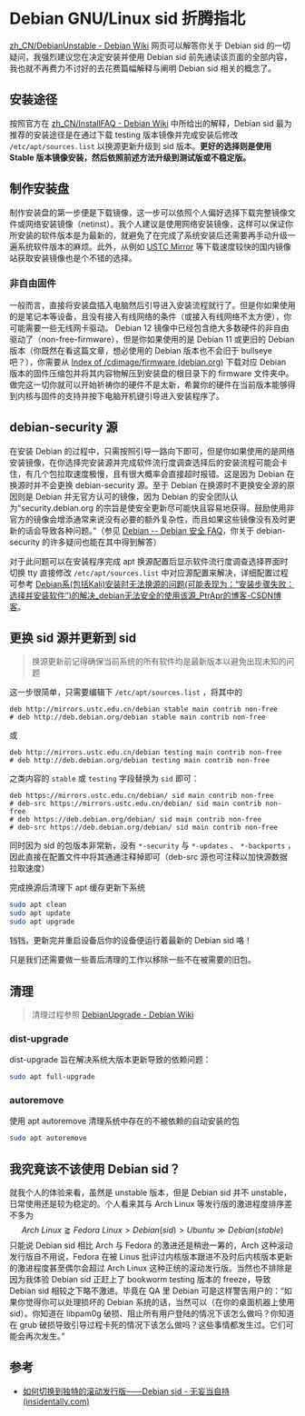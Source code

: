 # Debian GNU/Linux sid 折腾指北

[zh_CN/DebianUnstable - Debian Wiki](https://wiki.debian.org/zh_CN/DebianUnstable) 网页可以解答你关于 Debian sid 的一切疑问，我强烈建议您在决定安装并使用 Debian sid 前先通读该页面的全部内容，我也就不再费力不讨好的去花费篇幅解释与阐明 Debian sid 相关的概念了。

## 安装途径

按照官方在 [zh_CN/InstallFAQ - Debian Wiki](https://wiki.debian.org/zh_CN/InstallFAQ) 中所给出的解释，Debian sid 最为推荐的安装途径是在通过下载 testing 版本镜像并完成安装后修改 `/etc/apt/sources.list` 以换源更新升级到 sid 版本。**更好的选择则是使用 Stable 版本镜像安装，然后依照前述方法升级到测试版或不稳定版。**

## 制作安装盘

制作安装盘的第一步便是下载镜像，这一步可以依照个人偏好选择下载完整镜像文件或网络安装镜像（netinst）。我个人建议是使用网络安装镜像，这样可以保证你所安装的软件版本是为最新的，就避免了在完成了系统安装后还需要再手动升级一遍系统软件版本的麻烦。此外，从例如 [USTC Mirror](https://mirrors.ustc.edu.cn/) 等下载速度较快的国内镜像站获取安装镜像也是个不错的选择。

### 非自由固件

一般而言，直接将安装盘插入电脑然后引导进入安装流程就行了。但是你如果使用的是笔记本等设备，且没有接入有线网络的条件（或接入有线网络不太方便），你可能需要一些无线网卡驱动。 Debian 12 镜像中已经包含绝大多数硬件的非自由驱动了（non-free-firmware），但是你如果使用的是 Debian 11 或更旧的 Debian 版本（你既然在看这篇文章，想必使用的 Debian 版本也不会旧于 bullseye 吧？），你需要从 [Index of /cdimage/firmware (debian.org)](https://cdimage.debian.org/cdimage/firmware/) 下载对应 Debian 版本的固件压缩包并将其内容物解压到安装盘的根目录下的 firmware 文件夹中。做完这一切你就可以开始祈祷你的硬件不是太新，希冀你的硬件在当前版本能够得到内核与固件的支持并按下电脑开机键引导进入安装程序了。

## debian-security 源

在安装 Debian 的过程中，只需按照引导一路向下即可，但是你如果使用的是网络安装镜像，在你选择完安装源并完成软件流行度调查选择后的安装流程可能会卡住，有几个包拉取速度极慢，且有很大概率会直接超时报错。这是因为 Debian 在换源时并不会更换 debian-security 源。至于 Debian 在换源时不更换安全源的原因则是 Debian 并无官方认可的镜像，因为 Debian 的安全团队认为“security.debian.org 的宗旨是使安全更新尽可能快且容易地获得。鼓励使用非官方的镜像会增添通常来说没有必要的额外复杂性，而且如果这些镜像没有及时更新的话会导致各种问题。”（参见 [Debian -- Debian 安全 FAQ](https://www.debian.org/security/faq#mirror)，你关于 debian-security 的许多疑问也能在其中得到解答）

对于此问题可以在安装程序完成 apt 换源配置后显示软件流行度调查选择界面时切换 tty 直接修改 `/etc/apt/sources.list` 中对应源配置来解决，详细配置过程可参考 [Debian系(包括Kali)安装时无法换源的问题(可能表现为：“安装步骤失败：选择并安装软件”)的解决_debian无法安全的使用该源_PtrApr的博客-CSDN博客](https://blog.csdn.net/Liangshengabc/article/details/104981585)。

## 更换 sid 源并更新到 sid

> 换源更新前记得确保当前系统的所有软件均是最新版本以避免出现未知的问题

这一步很简单，只需要编辑下 `/etc/apt/sources.list` ，将其中的

```text
deb http://mirrors.ustc.edu.cn/debian stable main contrib non-free
# deb http://deb.debian.org/debian stable main contrib non-free
```

或

```text
deb http://mirrors.ustc.edu.cn/debian testing main contrib non-free
# deb http://deb.debian.org/debian testing main contrib non-free
```

之类内容的 `stable` 或 `testing` 字段替换为 `sid` 即可：

```text
deb https://mirrors.ustc.edu.cn/debian/ sid main contrib non-free
# deb-src https://mirrors.ustc.edu.cn/debian/ sid main contrib non-free
# deb https://deb.debian.org/debian/ sid main contrib non-free
# deb-src https://deb.debian.org/debian/ sid main contrib non-free
```

同时因为 sid 的包版本非常新，没有 `*-security` 与 `*-updates` 、 `*-backports` ，因此直接在配置文件中将其通通注释掉即可（deb-src 源也可注释以加快源数据拉取速度）

完成换源后清理下 apt 缓存更新下系统

```bash
sudo apt clean
sudo apt update
sudo apt upgrade
```

铛铛，更新完并重启设备后你的设备便运行着最新的 Debian sid 咯！

只是我们还需要做一些善后清理的工作以移除一些不在被需要的旧包。

## 清理

> 清理过程参照 [DebianUpgrade - Debian Wiki](https://wiki.debian.org/DebianUpgrade)

### dist-upgrade

dist-upgrade 旨在解决系统大版本更新导致的依赖问题：

```bash
sudo apt full-upgrade
```

### autoremove

使用 apt autoremove 清理系统中存在的不被依赖的自动安装的包

```bash
sudo apt autoremove
```

## 我究竟该不该使用 Debian sid？

就我个人的体验来看，虽然是 unstable 版本，但是 Debian sid 并不 unstable，日常使用还是较为稳定的。个人看来其与 Arch Linux 等发行版的激进程度排序差不多为
$$
Arch\ Linux \gtrapprox Fedora\ Linux > Debian(sid) > Ubuntu \gg Debian(stable)
$$
只能说 Debian sid 相比 Arch 与 Fedora 的激进还是稍逊一筹的，Arch 这种滚动发行版自不用说，Fedora 在被 Linus 批评过内核版本跟进不及时后内核版本更新的激进程度甚至偶尔会超过 Arch Linux 这种正统的滚动发行版。当然也不排除是因为我体验 Debian sid 正赶上了 bookworm testing 版本的 freeze，导致 Debian sid 相较之下略不激进。毕竟在 QA 里 Debian 可是这样警告用户的：“如果你觉得你可以处理损坏的 Debian 系统的话，当然可以（在你的桌面机器上使用 sid）。你知道在 libpam0g 破损、阻止所有用户登陆的情况下该怎么做吗？你知道在 grub 破损导致引导过程卡死的情况下该怎么做吗？这些事情都发生过。它们可能会再次发生。”

## 参考

- [如何切换到独特的滚动发行版——Debian sid - 无妄当自持 (insidentally.com)](https://www.insidentally.com/articles/000027/)
